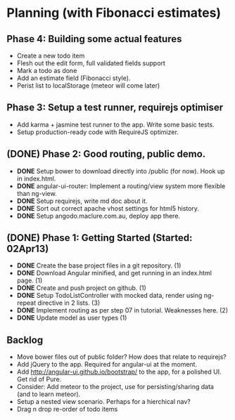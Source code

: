 # Planning (with Fibonacci estimates)

## Phase 4: Building some actual features

* Create a new todo item
* Flesh out the edit form, full validated fields support
* Mark a todo as done
* Add an estimate field (Fibonacci style).
* Perist list to localStorage (meteor will come later)

## Phase 3: Setup a test runner, requirejs optimiser

* Add karma + jasmine test runner to the app. Write some basic tests.
* Setup production-ready code with RequireJS optimizer.

## (DONE) Phase 2: Good routing, public demo.

* **DONE** Setup bower to download directly into /public (for now). Hook up in index.html.
* **DONE** angular-ui-router: Implement a routing/view system more flexible than ng-view.
* **DONE** Setup requirejs, write md doc about it.
* **DONE** Sort out correct apache vhost settings for html5 history.
* **DONE** Setup angodo.maclure.com.au, deploy app there.

## (DONE) Phase 1: Getting Started (Started: 02Apr13)

* **DONE** Create the base project files in a git repository. (1)
* **DONE** Download Angular minified, and get running in an index.html page. (1)
* **DONE** Create and push project on github. (1)
* **DONE** Setup TodoListController with mocked data, render using ng-repeat directive in 2 lists. (3)
* **DONE** Implement routing as per step 07 in tutorial. Weaknesses here. (2)
* **DONE** Update model as user types (1)

## Backlog

* Move bower files out of public folder? How does that relate to requirejs?
* Add jQuery to the app. Required for angular-ui at the moment.
* Add http://angular-ui.github.io/bootstrap/ to the app, for a polished UI. Get rid of Pure.
* Consider: Add meteor to the project, use for persisting/sharing data (and to learn meteor).
* Setup a nested view scenario. Perhaps for a hierchical nav?
* Drag n drop re-order of todo items